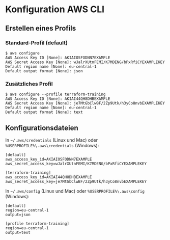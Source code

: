 # Konfiguration AWS CLI

## Erstellen eines Profils

### Standard-Profil (default)

```
$ aws configure
AWS Access Key ID [None]: AKIAIOSFODNN7EXAMPLE
AWS Secret Access Key [None]: wJalrXUtnFEMI/K7MDENG/bPxRfiCYEXAMPLEKEY
Default region name [None]: eu-central-1
Default output format [None]: json
```

### Zusätzliches Profil

```
$ aws configure --profile terraform-training
AWS Access Key ID [None]: AKIAI44QH8DHBEXAMPLE
AWS Secret Access Key [None]: je7MtGbClwBF/2Zp9Utk/h3yCo8nvbEXAMPLEKEY
Default region name [None]: eu-central-1
Default output format [None]: text
```

## Konfigurationsdateien

In `~/.aws/credentials` (Linux und Mac) oder `%USERPROFILE%\.aws\credentials` (Windows):

```
[default]
aws_access_key_id=AKIAIOSFODNN7EXAMPLE
aws_secret_access_key=wJalrXUtnFEMI/K7MDENG/bPxRfiCYEXAMPLEKEY

[terraform-training]
aws_access_key_id=AKIAI44QH8DHBEXAMPLE
aws_secret_access_key=je7MtGbClwBF/2Zp9Utk/h3yCo8nvbEXAMPLEKEY
```

In `~/.aws/config` (Linux und Mac) oder `%USERPROFILE%\.aws\config` (Windows):

```
[default]
region=eu-central-1
output=json

[profile terraform-training]
region=eu-central-1
output=text
```
